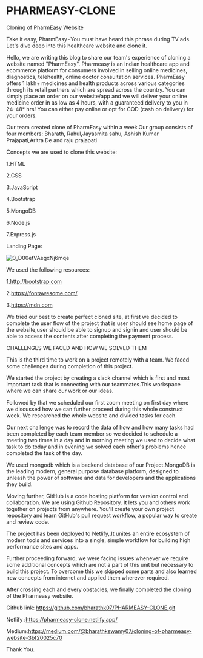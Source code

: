 # PHARMEASY-CLONE
Cloning of PharmEasy Website

Take it easy, PharmEasy - You must have heard this phrase during TV ads. Let's dive deep into this healthcare website and clone it.

Hello, we are writing this blog to share our team's experience of cloning a website named "PharmEasy". Pharmeasy is an Indian healthcare app and ecommerce platform for consumers involved in selling online medicines, diagnostics, telehealth, online doctor consultation services. PharmEasy offers 1 lakh+ medicines and health products across various categories through its retail partners which are spread across the country. You can simply place an order on our website/app and we will deliver your online medicine order in as low as 4 hours, with a guaranteed delivery to you in 24–48* hrs!
You can either pay online or opt for COD (cash on delivery) for your orders.

Our team created clone of PharmEasy within a week.Our group consists of four members: Bharath, Rahul,Jayasmita sahu, Ashish Kumar Prajapati,Aritra De and raju prajapati

Concepts we are used to clone this website:

1.HTML

2.CSS

3.JavaScript

4.Bootstrap

5.MongoDB

6.Node.js

7.Express.js

Landing Page:

![0_D00etVAegxNj6mqe](https://user-images.githubusercontent.com/97445865/161431981-4b03f1df-26e0-4ddb-aa63-b306061619e9.jpeg)

We used the following resources:

1.http://bootstrap.com

2.https://fontawesome.com/

3.https://mdn.com

We tried our best to create perfect cloned site, at first we decided to complete the user flow of the project that is user should see home page of the website,user should be able to signup and signin and user should be able to access the contents after completing the payment process.

CHALLENGES WE FACED AND HOW WE SOLVED THEM

This is the third time to work on a project remotely with a team. We faced some challenges during completion of this project.

We started the project by creating a slack channel which is first and most important task that is connecting with our teammates.This workspace where we can share our work or our ideas.

Followed by that we scheduled our first zoom meeting on first day where we discussed how we can further proceed during this whole construct week. We researched the whole website and divided tasks for each.

Our next challenge was to record the data of how and how many tasks had been completed by each team member so we decided to schedule a meeting two times in a day and in morning meeting we used to decide what task to do today and in evening we solved each other's problems hence completed the task of the day.

We used mongodb which is a backend database of our Project.MongoDB is the leading modern, general purpose database platform, designed to unleash the power of software and data for developers and the applications they build.

Moving further, GitHub is a code hosting platform for version control and collaboration. We are using Github Repository. It lets you and others work together on projects from anywhere. You'll create your own project repository and learn GitHub's pull request workflow, a popular way to create and review code.

The project has been deployed to Netlify,.It unites an entire ecosystem of modern tools and services into a single, simple workflow for building high performance sites and apps.

Further proceeding forward, we were facing issues whenever we require some additional concepts which are not a part of this unit but necessary to build this project. To overcome this we skipped some parts and also learned new concepts from internet and applied them wherever required.

After crossing each and every obstacles, we finally completed the cloning of the Pharmeasy website.

Github link: https://github.com/bharathk07/PHARMEASY-CLONE.git

Netlify :https://pharmeasy-clone.netlify.app/

Medium:https://medium.com/@bharathkswamy07/cloning-of-pharmeasy-website-3bf20025c70

Thank You.
